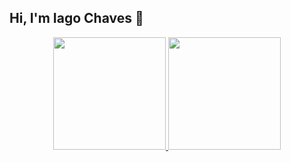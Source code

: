 ## Hi, I'm Iago Chaves 👋

<div align="center">
  <a href="https://github.com/iagochaves">
  <img height="180em" src="https://github-readme-stats.vercel.app/api?username=iagochaves&show_icons=true&theme=buefy&include_all_commits=true&count_private=true"/>
  <img height="180em" src="https://github-readme-stats.vercel.app/api/top-langs/?username=iagochaves&layout=compact&langs_count=7&theme=buefy"/>
</div>
